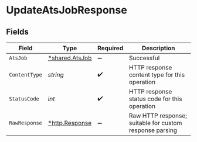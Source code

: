 # UpdateAtsJobResponse


## Fields

| Field                                                   | Type                                                    | Required                                                | Description                                             |
| ------------------------------------------------------- | ------------------------------------------------------- | ------------------------------------------------------- | ------------------------------------------------------- |
| `AtsJob`                                                | [*shared.AtsJob](../../../pkg/models/shared/atsjob.md)  | :heavy_minus_sign:                                      | Successful                                              |
| `ContentType`                                           | *string*                                                | :heavy_check_mark:                                      | HTTP response content type for this operation           |
| `StatusCode`                                            | *int*                                                   | :heavy_check_mark:                                      | HTTP response status code for this operation            |
| `RawResponse`                                           | [*http.Response](https://pkg.go.dev/net/http#Response)  | :heavy_minus_sign:                                      | Raw HTTP response; suitable for custom response parsing |